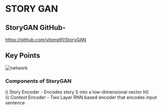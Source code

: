 # STORY GAN
## StoryGAN GitHub-
https://github.com/yitong91/StoryGAN

## Key Points
![network](https://user-images.githubusercontent.com/83999960/218293283-e524b067-6f7d-4cc2-bdcf-c0cb8d8975b1.png)

### Components of StoryGAN
i) Story Encoder - Encodes story S into a low-dimensional vector h0<br>
ii) Context Encoder - Two Layer RNN based encoder that encodes input sentence
